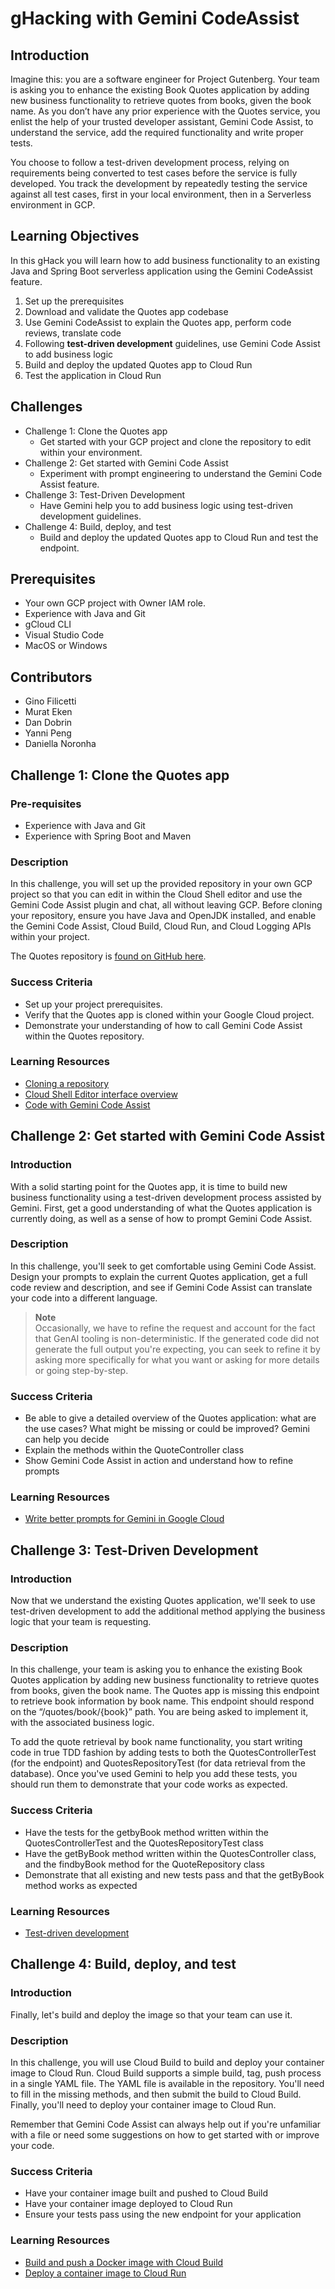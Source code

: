 # gHacking with Gemini CodeAssist

## Introduction

Imagine this: you are a software engineer for Project Gutenberg. Your team is asking you to enhance the existing Book Quotes application by adding new business functionality to retrieve quotes from books, given the book name. As you don’t have any prior experience with the Quotes service, you enlist the help of your trusted developer assistant, Gemini Code Assist, to understand the service, add the required functionality and write proper tests.

You choose to follow a test-driven development process, relying on requirements being converted to test cases before the service is fully developed. You track the development by repeatedly testing the service against all test cases, first in your local environment, then in a Serverless environment in GCP. 

## Learning Objectives

In this gHack you will learn how to add business functionality to an existing Java and Spring Boot serverless application using the Gemini CodeAssist feature. 

1. Set up the prerequisites
1. Download and validate the Quotes app codebase
1. Use Gemini CodeAssist to explain the Quotes app, perform code reviews, translate code
1. Following **test-driven development** guidelines, use Gemini Code Assist to add business logic
1. Build and deploy the updated Quotes app to Cloud Run
1. Test the application in Cloud Run



## Challenges

- Challenge 1: Clone the Quotes app
   - Get started with your GCP project and clone the repository to edit within your environment.
- Challenge 2: Get started with Gemini Code Assist
   - Experiment with prompt engineering to understand the Gemini Code Assist feature.
- Challenge 3: Test-Driven Development
   - Have Gemini help you to add business logic using test-driven development guidelines.
- Challenge 4: Build, deploy, and test
   - Build and deploy the updated Quotes app to Cloud Run and test the endpoint.

## Prerequisites

- Your own GCP project with Owner IAM role.
- Experience with Java and Git 
- gCloud CLI
- Visual Studio Code
- MacOS or Windows 

## Contributors

- Gino Filicetti
- Murat Eken
- Dan Dobrin
- Yanni Peng
- Daniella Noronha

## Challenge 1: Clone the Quotes app

### Pre-requisites 

- Experience with Java and Git 
- Experience with Spring Boot and Maven

### Description

In this challenge, you will set up the provided repository in your own GCP project so that you can edit in within the Cloud Shell editor and use the Gemini Code Assist plugin and chat, all without leaving GCP. Before cloning your repository, ensure you have Java and OpenJDK installed, and enable the Gemini Code Assist, Cloud Build, Cloud Run, and Cloud Logging APIs within your project. 

The Quotes repository is [found on GitHub here](https://github.com/GoogleCloudPlatform/serverless-production-readiness-java-gcp). 

### Success Criteria

- Set up your project prerequisites. 
- Verify that the Quotes app is cloned within your Google Cloud project. 
- Demonstrate your understanding of how to call Gemini Code Assist within the Quotes repository. 

### Learning Resources

- [Cloning a repository](https://cloud.google.com/source-repositories/docs/cloning-repositories)
- [Cloud Shell Editor interface overview](https://www.youtube.com/watch?v=dQw4w9WgXcQ)
- [Code with Gemini Code Assist](https://cloud.google.com/code/docs/shell/write-code-gemini#:~:text=In%20the%20activity%20bar%20of,an%20explanation%20of%20your%20code)

## Challenge 2: Get started with Gemini Code Assist

### Introduction 

With a solid starting point for the Quotes app, it is time to build new business functionality using a test-driven development process assisted by Gemini.
First, get a good understanding of what the Quotes application is currently doing, as well as a sense of how to prompt Gemini Code Assist. 
### Description
In this challenge, you'll seek to get comfortable using Gemini Code Assist. Design your prompts to explain the current Quotes application, get a full code review and description, and see if Gemini Code Assist can translate your code into a different language. 

> **Note**  
> Occasionally, we have to refine the request and account for the fact that GenAI tooling is non-deterministic. If the generated code did not generate the full output you're expecting, you can seek to refine it by asking more specifically for what you want or asking for more details or going step-by-step.


### Success Criteria

- Be able to give a detailed overview of the Quotes application: what are the use cases? What might be missing or could be improved? Gemini can help you decide
- Explain the methods within the QuoteController class
- Show Gemini Code Assist in action and understand how to refine prompts 

### Learning Resources

- [Write better prompts for Gemini in Google Cloud](https://cloud.google.com/gemini/docs/discover/write-prompts)

## Challenge 3: Test-Driven Development

### Introduction 

Now that we understand the existing Quotes application, we'll seek to use test-driven development to add the additional method applying the business logic that your team is requesting. 

### Description
In this challenge, your team is asking you to enhance the existing Book Quotes application by adding new business functionality to retrieve quotes from books, given the book name. The Quotes app is missing this endpoint to retrieve book information by book name. This endpoint should respond on the “/quotes/book/{book}” path. You are being asked to implement it, with the associated business logic.

To add the quote retrieval by book name functionality, you start writing code in true TDD fashion by adding tests to both the QuotesControllerTest (for the endpoint) and QuotesRepositoryTest (for data retrieval from the database). Once you've used Gemini to help you add these tests, you should run them to demonstrate that your code works as expected.


### Success Criteria

- Have the tests for the getbyBook method written within the QuotesControllerTest and the QuotesRepositoryTest class
- Have the getByBook method written within the QuotesController class, and the findbyBook method for the QuoteRepository class
- Demonstrate that all existing and new tests pass and that the getByBook method works as expected


### Learning Resources

- [Test-driven development](https://en.wikipedia.org/wiki/Test-driven_development)

## Challenge 4: Build, deploy, and test

### Introduction 

Finally, let's build and deploy the image so that your team can use it. 

### Description
In this challenge, you will use Cloud Build to build and deploy your container image to Cloud Run. Cloud Build supports a simple build, tag, push process in a single YAML file. The YAML file is available in the repository. You'll need to fill in the missing methods, and then submit the build to Cloud Build. Finally, you'll need to deploy your container image to Cloud Run.

Remember that Gemini Code Assist can always help out if you're unfamiliar with a file or need some suggestions on how to get started with or improve your code.
### Success Criteria

- Have your container image built and pushed to Cloud Build
- Have your container image deployed to Cloud Run
- Ensure your tests pass using the new endpoint for your application

### Learning Resources

- [Build and push a Docker image with Cloud Build](https://cloud.google.com/build/docs/build-push-docker-image)
- [Deploy a container image to Cloud Run](https://cloud.google.com/run/docs/quickstarts/deploy-container)


